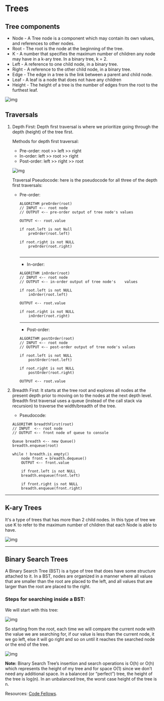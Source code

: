 # Trees
## Tree components
+ Node - A Tree node is a component which may contain its own values, and references to other nodes.
+ Root - The root is the node at the beginning of the tree.
+ K - A number that specifies the maximum number of children any node may have in a k-ary tree. In a binary tree, k = 2.
+ Left - A reference to one child node, in a binary tree.
+ Right - A reference to the other child node, in a binary tree.
+ Edge - The edge in a tree is the link between a parent and child node.
+ Leaf - A leaf is a node that does not have any children
+ Height - The height of a tree is the number of edges from the root to the furthest leaf.

![img](https://codefellows.github.io/common_curriculum/data_structures_and_algorithms/Code_401/class-15/resources/images/BinaryTree1.PNG)

## Traversals
1. Depth First: Depth first traversal is where we prioritize going through the depth (height) of the tree first.

	Methods for depth first traversal:
	+ Pre-order: root >> left >> right
	+ In-order: left >> root >> right
	+ Post-order: left >> right >> root
	
	![img](https://media.geeksforgeeks.org/wp-content/cdn-uploads/Preorder-from-Inorder-and-Postorder-traversals.jpg)
	
	Traversal Pseudocode: here is the pseudocode for all three of the depth first traversals:
	+ Pre-order: 
		```
		ALGORITHM preOrder(root)
		// INPUT <-- root node
		// OUTPUT <-- pre-order output of tree node's values

    	OUTPUT <-- root.value

    	if root.left is not Null
      	    preOrder(root.left)

   		if root.right is not NULL
      	    preOrder(root.right)
       	  
		```
		---
		+ In-order:
		```
		ALGORITHM inOrder(root)
		// INPUT <-- root node
		// OUTPUT <-- in-order output of tree node's 	values

    	if root.left is not NULL
        	inOrder(root.left)

    	OUTPUT <-- root.value

    	if root.right is not NULL
        	inOrder(root.right)
		```
		---
		+ Post-order:
		```
		ALGORITHM postOrder(root)
		// INPUT <-- root node
		// OUTPUT <-- post-order output of tree node's values

    	if root.left is not NULL
        	postOrder(root.left)

    	if root.right is not NULL
        	postOrder(root.right)

    	OUTPUT <-- root.value
		```
2. Breadth First: It starts at the tree root and explores all nodes at the present depth prior to moving on to the nodes at the next depth level. Breadth first traversal uses a queue (instead of the call stack via recursion) to traverse the width/breadth of the tree.
	+ Pseudocode:
	```
	ALGORITHM breadthFirst(root)
	// INPUT  <-- root node
	// OUTPUT <-- front node of queue to console

  	Queue breadth <-- new Queue()
  	breadth.enqueue(root)

  	while ! breadth.is_empty()
    	node front = breadth.dequeue()
    	OUTPUT <-- front.value

    	if front.left is not NULL
      	breadth.enqueue(front.left)

    	if front.right is not NULL
      	breadth.enqueue(front.right)
	```
---
## K-ary Trees
It's a type of trees that has more than 2 child nodes. In this type of tree we use K to refer to the maximum number of children that each Node is able to have.

![img](https://codefellows.github.io/common_curriculum/data_structures_and_algorithms/Code_401/class-15/resources/images/KaryTree1.png)

---
## Binary Search Trees
A Binary Search Tree (BST) is a type of tree that does have some structure attached to it. In a BST, nodes are organized in a manner where all values that are smaller than the root are placed to the left, and all values that are larger than the root are placed to the right.

### Steps for searching inside a BST:
We will start with this tree:

![img](https://codefellows.github.io/common_curriculum/data_structures_and_algorithms/Code_401/class-15/resources/images/BST1.PNG)

So starting from the root, each time we will compare the current node with the value we are searching for, if our value is less than the current node, it we go left, else it will go right and so on until it reaches the searched node or the end of the tree.

![img](https://codefellows.github.io/common_curriculum/data_structures_and_algorithms/Code_401/class-15/resources/images/BST2.PNG)

**Note:** Binary Search Tree’s insertion and search operations is O(h) or O(h) which represents the height of my tree and for space O(1) since we don't need any additional space. In a balanced (or “perfect”) tree, the height of the tree is log(n). In an unbalanced tree, the worst case height of the tree is n.

Resources: [Code Fellows](https://codefellows.github.io/common_curriculum/data_structures_and_algorithms/Code_401/class-15/resources/Trees.html).      